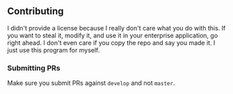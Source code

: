 ## Contributing

I didn't provide a license because I really don't care what you do with this. If you want to steal it, modify it, and use it in your enterprise application, go right ahead. I don't even care if you copy the repo and say you made it. I just use this program for myself.

### Submitting PRs

Make sure you submit PRs against `develop` and not `master`.